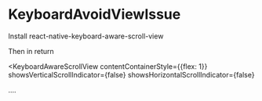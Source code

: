 # KeyboardAvoidViewIssue

Install react-native-keyboard-aware-scroll-view

Then in return 

  <KeyboardAwareScrollView
 contentContainerStyle={{flex: 1}}
showsVerticalScrollIndicator={false}
 showsHorizontalScrollIndicator={false}    
  >
  <ScrollView>
  ....
  </ScrollView>
     </KeyboardAwareScrollView>   
      
      
      
    
